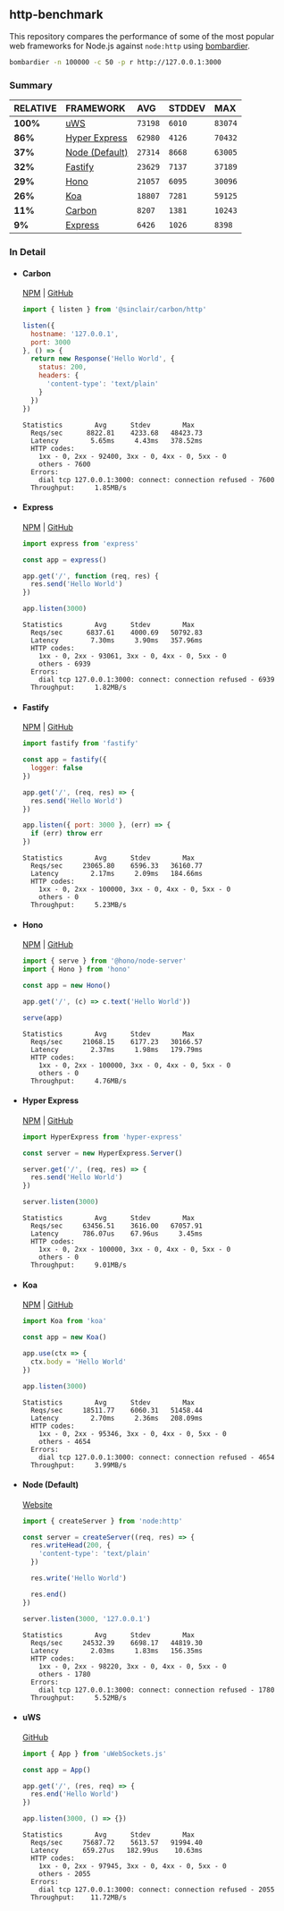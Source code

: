 ## http-benchmark

This repository compares the performance of some of the most popular web frameworks for Node.js against `node:http` using [bombardier](https://github.com/codesenberg/bombardier).

```bash
bombardier -n 100000 -c 50 -p r http://127.0.0.1:3000
```

### Summary

| RELATIVE | FRAMEWORK | AVG | STDDEV | MAX |
| :--- | :--- | :--- | :--- | :--- |
| **100%** | [uWS](#uws) | `73198` | `6010` | `83074` |
| **86%** | [Hyper Express](#hyper-express) | `62980` | `4126` | `70432` |
| **37%** | [Node (Default)](#node-default) | `27314` | `8668` | `63005` |
| **32%** | [Fastify](#fastify) | `23629` | `7137` | `37189` |
| **29%** | [Hono](#hono) | `21057` | `6095` | `30096` |
| **26%** | [Koa](#koa) | `18807` | `7281` | `59125` |
| **11%** | [Carbon](#carbon) | `8207` | `1381` | `10243` |
| **9%** | [Express](#express) | `6426` | `1026` | `8398` |


### In Detail

- #### Carbon
  [NPM](https://npmjs.com/@sinclair/carbon) | [GitHub](https://github.com/sinclairzx81/carbon)
  ```js
  import { listen } from '@sinclair/carbon/http'

  listen({
    hostname: '127.0.0.1',
    port: 3000
  }, () => {
    return new Response('Hello World', {
      status: 200,
      headers: {
        'content-type': 'text/plain'
      }
    })
  })
  ```

  ```
  Statistics        Avg      Stdev        Max
    Reqs/sec      8822.81    4233.68   48423.73
    Latency        5.65ms     4.43ms   378.52ms
    HTTP codes:
      1xx - 0, 2xx - 92400, 3xx - 0, 4xx - 0, 5xx - 0
      others - 7600
    Errors:
      dial tcp 127.0.0.1:3000: connect: connection refused - 7600
    Throughput:     1.85MB/s
  ```

- #### Express
  [NPM](https://npmjs.com/express) | [GitHub](https://github.com/expressjs/express)
  ```js
  import express from 'express'

  const app = express()

  app.get('/', function (req, res) {
    res.send('Hello World')
  })

  app.listen(3000)
  ```

  ```
  Statistics        Avg      Stdev        Max
    Reqs/sec      6837.61    4000.69   50792.83
    Latency        7.30ms     3.90ms   357.96ms
    HTTP codes:
      1xx - 0, 2xx - 93061, 3xx - 0, 4xx - 0, 5xx - 0
      others - 6939
    Errors:
      dial tcp 127.0.0.1:3000: connect: connection refused - 6939
    Throughput:     1.82MB/s
  ```

- #### Fastify
  [NPM](https://npmjs.com/fastify) | [GitHub](https://github.com/fastify/fastify)
  ```js
  import fastify from 'fastify'

  const app = fastify({
    logger: false
  })

  app.get('/', (req, res) => {
    res.send('Hello World')
  })

  app.listen({ port: 3000 }, (err) => {
    if (err) throw err
  })
  ```

  ```
  Statistics        Avg      Stdev        Max
    Reqs/sec     23065.80    6596.33   36160.77
    Latency        2.17ms     2.09ms   184.66ms
    HTTP codes:
      1xx - 0, 2xx - 100000, 3xx - 0, 4xx - 0, 5xx - 0
      others - 0
    Throughput:     5.23MB/s
  ```

- #### Hono
  [NPM](https://npmjs.com/hono) | [GitHub](https://github.com/honojs/hono)
  ```js
  import { serve } from '@hono/node-server'
  import { Hono } from 'hono'

  const app = new Hono()

  app.get('/', (c) => c.text('Hello World'))

  serve(app)
  ```

  ```
  Statistics        Avg      Stdev        Max
    Reqs/sec     21068.15    6177.23   30166.57
    Latency        2.37ms     1.98ms   179.79ms
    HTTP codes:
      1xx - 0, 2xx - 100000, 3xx - 0, 4xx - 0, 5xx - 0
      others - 0
    Throughput:     4.76MB/s
  ```

- #### Hyper Express
  [NPM](https://npmjs.com/hyper-express) | [GitHub](https://github.com/kartikk221/hyper-express)
  ```js
  import HyperExpress from 'hyper-express'

  const server = new HyperExpress.Server()

  server.get('/', (req, res) => {
    res.send('Hello World')
  })

  server.listen(3000)
  ```

  ```
  Statistics        Avg      Stdev        Max
    Reqs/sec     63456.51    3616.00   67057.91
    Latency      786.07us    67.96us     3.45ms
    HTTP codes:
      1xx - 0, 2xx - 100000, 3xx - 0, 4xx - 0, 5xx - 0
      others - 0
    Throughput:     9.01MB/s
  ```

- #### Koa
  [NPM](https://npmjs.com/koa) | [GitHub](https://github.com/koajs/koa)
  ```js
  import Koa from 'koa'

  const app = new Koa()

  app.use(ctx => {
    ctx.body = 'Hello World'
  })

  app.listen(3000)
  ```

  ```
  Statistics        Avg      Stdev        Max
    Reqs/sec     18511.77    6060.31   51458.44
    Latency        2.70ms     2.36ms   208.09ms
    HTTP codes:
      1xx - 0, 2xx - 95346, 3xx - 0, 4xx - 0, 5xx - 0
      others - 4654
    Errors:
      dial tcp 127.0.0.1:3000: connect: connection refused - 4654
    Throughput:     3.99MB/s
  ```

- #### Node (Default)
  [Website](https://nodejs.org/api/http.html)
  ```js
  import { createServer } from 'node:http'

  const server = createServer((req, res) => {
    res.writeHead(200, {
      'content-type': 'text/plain'
    })

    res.write('Hello World')

    res.end()
  })

  server.listen(3000, '127.0.0.1')
  ```

  ```
  Statistics        Avg      Stdev        Max
    Reqs/sec     24532.39    6698.17   44819.30
    Latency        2.03ms     1.83ms   156.35ms
    HTTP codes:
      1xx - 0, 2xx - 98220, 3xx - 0, 4xx - 0, 5xx - 0
      others - 1780
    Errors:
      dial tcp 127.0.0.1:3000: connect: connection refused - 1780
    Throughput:     5.52MB/s
  ```

- #### uWS
  [GitHub](https://github.com/uNetworking/uWebSockets.js)
  ```js
  import { App } from 'uWebSockets.js'

  const app = App()

  app.get('/', (res, req) => {
    res.end('Hello World')
  })

  app.listen(3000, () => {})
  ```

  ```
  Statistics        Avg      Stdev        Max
    Reqs/sec     75687.72    5613.57   91994.40
    Latency      659.27us   182.99us    10.63ms
    HTTP codes:
      1xx - 0, 2xx - 97945, 3xx - 0, 4xx - 0, 5xx - 0
      others - 2055
    Errors:
      dial tcp 127.0.0.1:3000: connect: connection refused - 2055
    Throughput:    11.72MB/s
  ```


